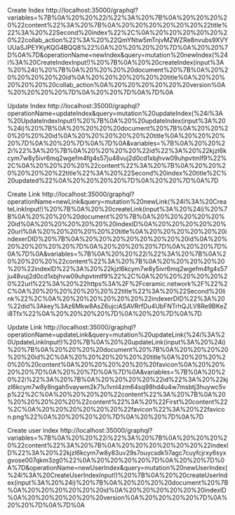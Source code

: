 
Create Index
http://localhost:35000/graphql?variables=%7B%0A%20%20%22i%22%3A%20%7B%0A%20%20%20%20%22content%22%3A%20%7B%0A%20%20%20%20%20%20%22title%22%3A%20%22Second%20index%22%2C%0A%20%20%20%20%20%20%22collab_action%22%3A%20%22QmYNtw5mTnjvMZWZRe8nvubs9XVYUUaSJPEYKyKQG4BQQ8%22%0A%20%20%20%20%7D%0A%20%20%7D%0A%7D&operationName=newIndex&query=mutation%20newIndex(%24i%3A%20CreateIndexInput!)%20%7B%0A%20%20createIndex(input%3A%20%24i)%20%7B%0A%20%20%20%20document%20%7B%0A%20%20%20%20%20%20id%0A%20%20%20%20%20%20title%0A%20%20%20%20%20%20collab_action%0A%20%20%20%20%20%20version%0A%20%20%20%20%7D%0A%20%20%7D%0A%7D%0A

Update Index
http://localhost:35000/graphql?operationName=updateIndex&query=mutation%20updateIndex(%24i%3A%20UpdateIndexInput!)%20%7B%0A%20%20updateIndex(input%3A%20%24i)%20%7B%0A%20%20%20%20document%20%7B%0A%20%20%20%20%20%20id%0A%20%20%20%20%20%20title%0A%20%20%20%20%7D%0A%20%20%7D%0A%7D%0A&variables=%7B%0A%20%20%22i%22%3A%20%7B%0A%20%20%20%20%22id%22%3A%20%22kjzl6kcym7w8y5ivr6mq2wgefm4fg4s57ju48vuj2d0cd1xbjhvw09uhpvtmlf9%22%2C%0A%20%20%20%20%22content%22%3A%20%7B%0A%20%20%20%20%20%20%22title%22%3A%20%22Second%20index%20title%2C%20updated%22%0A%20%20%20%20%7D%0A%20%20%7D%0A%7D

Create Link
http://localhost:35000/graphql?operationName=newLink&query=mutation%20newLink(%24i%3A%20CreateLinkInput!)%20%7B%0A%20%20createLink(input%3A%20%24i)%20%7B%0A%20%20%20%20document%20%7B%0A%20%20%20%20%20%20id%0A%20%20%20%20%20%20indexID%0A%20%20%20%20%20%20url%0A%20%20%20%20%20%20title%0A%20%20%20%20%20%20indexerDID%20%7B%0A%20%20%20%20%20%20%20%20id%0A%20%20%20%20%20%20%7D%0A%20%20%20%20%7D%0A%20%20%7D%0A%7D%0A&variables=%7B%0A%20%20%22i%22%3A%20%7B%0A%20%20%20%20%22content%22%3A%20%7B%0A%20%20%20%20%20%20%22indexID%22%3A%20%22kjzl6kcym7w8y5ivr6mq2wgefm4fg4s57ju48vuj2d0cd1xbjhvw09uhpvtmlf9%22%2C%0A%20%20%20%20%20%20%22url%22%3A%20%22https%3A%2F%2Fceramic.network%2F%22%2C%0A%20%20%20%20%20%20%22title%22%3A%20%22Second%20link%22%2C%0A%20%20%20%20%20%20%22indexerDID%22%3A%20%22did%3Akey%3Az6Mkw8AsZ6ujciASAVRrfDu4UbFNTrhQJLV8Re9BKeZi8Tfx%22%0A%20%20%20%20%7D%0A%20%20%7D%0A%7D

Update Link
http://localhost:35000/graphql?operationName=updateLink&query=mutation%20updateLink(%24i%3A%20UpdateLinkInput!)%20%7B%0A%20%20updateLink(input%3A%20%24i)%20%7B%0A%20%20%20%20document%20%7B%0A%20%20%20%20%20%20id%2C%0A%20%20%20%20%20%20title%0A%20%20%20%20%20%20content%0A%20%20%20%20%20%20favicon%0A%20%20%20%20%7D%0A%20%20%7D%0A%7D%0A&variables=%7B%0A%20%20%22i%22%3A%20%7B%0A%20%20%20%20%22id%22%3A%20%22kjzl6kcym7w8y8ngah5vaywm2k71u1vnl4zm64sq98hd4u4w7msbtj3huywc5vp%22%2C%0A%20%20%20%20%22content%22%3A%20%7B%0A%20%20%20%20%20%20%22content%22%3A%20%22First%20content%22%2C%0A%20%20%20%20%20%20%22favicon%22%3A%20%22favicon.png%22%0A%20%20%20%20%7D%0A%20%20%7D%0A%7D

Create user index
http://localhost:35000/graphql?variables=%7B%0A%20%20%22i%22%3A%20%7B%0A%20%20%20%20%22content%22%3A%20%7B%0A%20%20%20%20%20%20%22indexID%22%3A%20%22kjzl6kcym7w8y83uv29s7ouycsdk1i7agc7cuyfcjrxy6syxgvose007qkm3zg0%22%0A%20%20%20%20%7D%0A%20%20%7D%0A%7D&operationName=newUserIndex&query=mutation%20newUserIndex(%24i%3A%20CreateUserIndexInput!)%20%7B%0A%20%20createUserIndex(input%3A%20%24i)%20%7B%0A%20%20%20%20document%20%7B%0A%20%20%20%20%20%20id%0A%20%20%20%20%20%20indexID%0A%20%20%20%20%20%20version%0A%20%20%20%20%7D%0A%20%20%7D%0A%7D%0A
